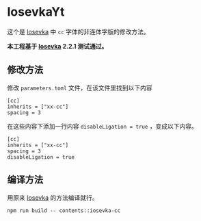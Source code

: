 # IosevkaYt

这个是 [Iosevka](https://github.com/be5invis/Iosevka) 中 `cc` 字体的非连体字版的修改方法。

**本工程基于 [Iosevka](https://github.com/be5invis/Iosevka) 2.2.1 测试通过。**

## 修改方法

修改 `parameters.toml` 文件，在该文件里找到以下内容

```
[cc]
inherits = ["xx-cc"]
spacing = 3
```

在这些内容下添加一行内容 `disableLigation = true` ，变成以下内容。

```
[cc]
inherits = ["xx-cc"]
spacing = 3
disableLigation = true
```

## 编译方法

用原来 [Iosevka](https://github.com/be5invis/Iosevka) 的方法编译就行。

```
npm run build -- contents::iosevka-cc
```
